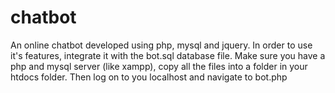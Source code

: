 # chatbot
An online chatbot developed using php, mysql and jquery.
In order to use it's features, integrate it with the bot.sql database file.
Make sure you have a php and mysql server (like xampp), copy all the files into a folder in your htdocs folder.
Then log on to you localhost and navigate to bot.php

